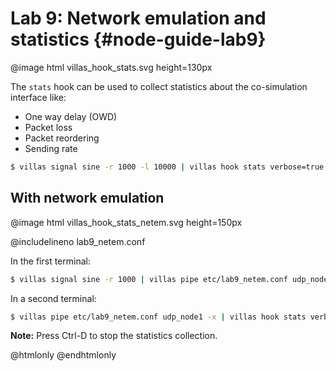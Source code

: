# Lab 9: Network emulation and statistics {#node-guide-lab9}

@image html villas_hook_stats.svg height=130px

The `stats` hook can be used to collect statistics about the co-simulation interface like:

- One way delay (OWD)
- Packet loss
- Packet reordering
- Sending rate

```bash
$ villas signal sine -r 1000 -l 10000 | villas hook stats verbose=true, warmup=3000
```

## With network emulation

@image html villas_hook_stats_netem.svg height=150px

@includelineno lab9_netem.conf

In  the first terminal:

```bash
$ villas signal sine -r 1000 | villas pipe etc/lab9_netem.conf udp_node1
```

In a second terminal:

```bash
$ villas pipe etc/lab9_netem.conf udp_node1 -x | villas hook stats verbose=true, warmup=3000
```

**Note:** Press Ctrl-D to stop the statistics collection.

@htmlonly
<asciinema-player rows="30" cols="500" poster="npt:0:1"  src="recordings/terminal/villas_hook_stats.json">
@endhtmlonly
